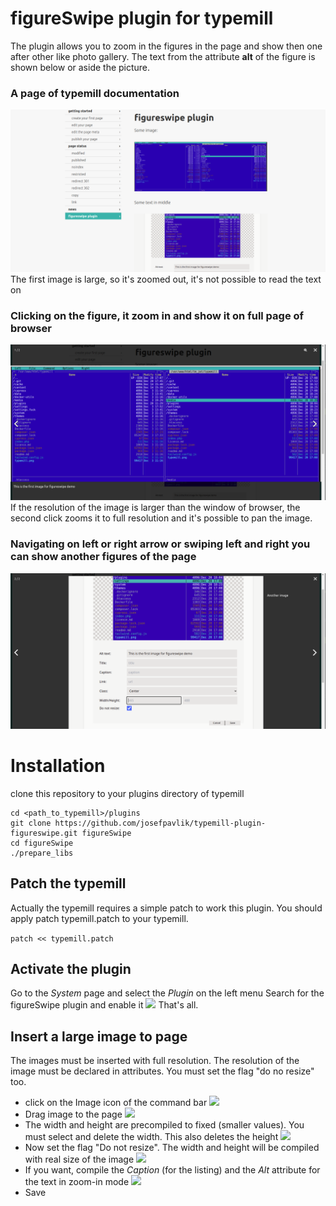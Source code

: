 # figureSwipe plugin for typemill

The plugin allows you to zoom in the figures in the page and show then one after other like photo gallery.
The text from the attribute **alt** of the figure is shown below or aside the picture.

### A page of typemill documentation
![doc/screenshot1.png](doc/screenshot1.png)
The first image is large, so it's zoomed out, it's not possible to read the text on

### Clicking on the figure, it zoom in and show it on full page of browser
![doc/screenshot2.png](doc/screenshot2.png)
If the resolution of the image is larger than the window of browser, the second click zooms it to full resolution and it's possible to pan the image.

### Navigating on left or right arrow or swiping left and right you can show another figures of the page
![doc/screenshot3.png](doc/screenshot3.png)



# Installation
clone this repository to your plugins directory of typemill

```
cd <path_to_typemill>/plugins
git clone https://github.com/josefpavlik/typemill-plugin-figureswipe.git figureSwipe
cd figureSwipe
./prepare_libs
```

## Patch the typemill
Actually the typemill requires a simple patch to work this plugin. You should apply patch typemill.patch to your typemill.

``` patch << typemill.patch ```

## Activate the plugin
Go to the *System* page and select the *Plugin* on the left menu
Search for the figureSwipe plugin and enable it
![](doc/enable_plugin.png)
That's all.

## Insert a large image to page
The images must be inserted with full resolution. The resolution of the image must be declared in attributes. You must set the flag "do no resize" too.

* click on the Image icon of the command bar
![](doc/insert_image1.png)
* Drag image to the page
![](doc/insert_image2.png)
* The width and height are precompiled to fixed (smaller values). You must select and delete the width. This also deletes the height
![](doc/insert_image3.png)
* Now set the flag "Do not resize". The width and height will be compiled with real size of the image
![](doc/insert_image4.png)
* If you want, compile the *Caption* (for the listing) and the *Alt* attribute for the text in zoom-in mode
![](doc/insert_image5.png)
* Save
  
